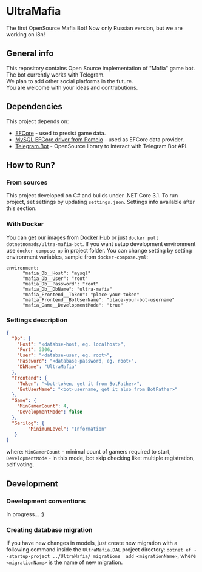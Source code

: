 UltraMafia
==========
The first OpenSource Mafia Bot! Now only Russian version, but we are working on i8n!
## General info
This repository contains Open Source implementation of "Mafia" game bot. The bot currently works with Telegram.   
We plan to add other social platforms in the future.  
You are welcome with your ideas and contrubutions.
## Dependencies
This project depends on: 
 - [EFCore](https://github.com/dotnet/efcore) - used to presist game data.
 - [MySQL EFCore driver from Pomelo](https://github.com/PomeloFoundation/Pomelo.EntityFrameworkCore.MySql) - used as EFCore data provider.
 - [Telegram.Bot](https://github.com/TelegramBots/Telegram.Bot) - OpenSource library to interact with Telegram Bot API.
## How to Run?
### From sources
This project developed on C# and builds under .NET Core 3.1. To run project, set settings by updating `settings.json`. Settings info available after this section.
### With Docker
You can get our images from [Docker Hub](https://hub.docker.com/u/dotnetnomads) or just `docker pull dotnetnomads/ultra-mafia-bot`.
If you want setup development environment use `docker-compose up` in project folder.
You can change setting by setting environment variables, sample from `docker-compose.yml`:
```
environment: 
      "mafia_Db__Host": "mysql"
      "mafia_Db__User": "root"
      "mafia_Db__Password": "root"
      "mafia_Db__DbName": "ultra-mafia"
      "mafia_Frontend__Token": "place-your-token"
      "mafia_Frontend__BotUserName": "place-your-bot-username"
      "mafia_Game__DevelopmentMode": "true"
```
### Settings description
```json
{
  "Db": {
    "Host": "<databse-host, eg. localhost>",
    "Port": 3306,
    "User": "<databse-user, eg. root>",
    "Password": "<database-password, eg. root>",
    "DbName": "UltraMafia"
  },
  "Frontend": {
    "Token": "<bot-token, get it from BotFather>",
    "BotUserName": "<bot-username, get it also from BotFather>"
  },
  "Game": {
    "MinGamerCount": 4,
    "DevelopmentMode": false
  }, 
  "Serilog": { 
        "MinimumLevel": "Information"
   }
}
```
where: `MinGamerCount` - minimal count of gamers required to start, `DevelopmentMode` - in this mode, bot skip checking like: multiple registration, self voting.
## Development

### Development conventions
   In progress... :)
### Creating database migration
If you have new changes in models, just create new migration with a following command inside the `UltraMafia.DAL` project directory:
`dotnet ef --startup-project ../UltraMafia/ migrations  add <migrationName>`, where `<migrationName>` is the name of new migration.
